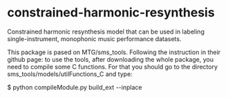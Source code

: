 # constrained-harmonic-resynthesis
Constrained harmonic resynthesis model that can be used in labeling single-instrument, monophonic music performance datasets.

This package is pased on MTG/sms_tools. Following the instruction in their github page: 
to use the tools, after downloading the whole package, you need to compile some C functions. For that you should go to the directory sms_tools/models/utilFunctions_C and type:

$ python compileModule.py build_ext --inplace 
